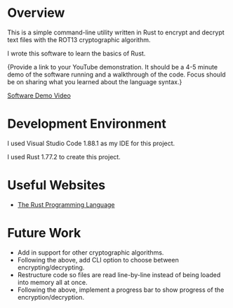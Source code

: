 # Overview

This is a simple command-line utility written in Rust to encrypt and decrypt text files with the ROT13 cryptographic algorithm.

I wrote this software to learn the basics of Rust.

{Provide a link to your YouTube demonstration. It should be a 4-5 minute demo of the software running and a walkthrough of the code. Focus should be on sharing what you learned about the language syntax.}

[Software Demo Video](http://youtube.link.goes.here)

# Development Environment

I used Visual Studio Code 1.88.1 as my IDE for this project.

I used Rust 1.77.2 to create this project.

# Useful Websites

- [The Rust Programming Language](https://doc.rust-lang.org/stable/book/)

# Future Work

- Add in support for other cryptographic algorithms.
- Following the above, add CLI option to choose between encrypting/decrypting.
- Restructure code so files are read line-by-line instead of being loaded into memory all at once.
- Following the above, implement a progress bar to show progress of the encryption/decryption.